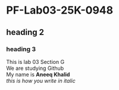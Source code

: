 # PF-Lab03-25K-0948
## heading 2
### heading 3

This is lab 03 Section G 
<br/>
We are studying Github
<br/>
My name is **Aneeq Khalid**
<br/>
_this is how you write in italic_

